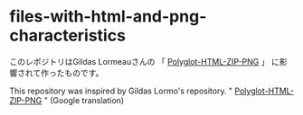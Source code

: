 # files-with-html-and-png-characteristics

このレポジトリはGildas Lormeauさんの
「 [Polyglot-HTML-ZIP-PNG](https://github.com/gildas-lormeau/Polyglot-HTML-ZIP-PNG) 」
に影響されて作ったものです。

This repository was inspired by Gildas Lormo's repository.
" [Polyglot-HTML-ZIP-PNG](https://github.com/gildas-lormeau/Polyglot-HTML-ZIP-PNG) "
(Google translation)
